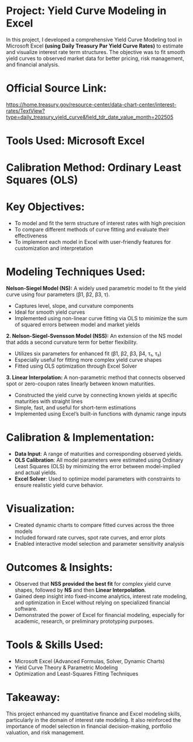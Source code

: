 # Project: Yield Curve Modeling in Excel
In this project, I developed a comprehensive Yield Curve Modeling tool in Microsoft Excel **(using Daily Treasury Par Yield Curve Rates)** to estimate and visualize interest rate term structures. The objective was to fit smooth yield curves to observed market data for better pricing, risk management, and financial analysis.

# Official Source Link:
https://home.treasury.gov/resource-center/data-chart-center/interest-rates/TextView?type=daily_treasury_yield_curve&field_tdr_date_value_month=202505

# Tools Used: Microsoft Excel
# Calibration Method: Ordinary Least Squares (OLS)

#  Key Objectives:
- To model and fit the term structure of interest rates with high precision
- To compare different methods of curve fitting and evaluate their effectiveness
- To implement each model in Excel with user-friendly features for customization and interpretation

# Modeling Techniques Used:

**Nelson-Siegel Model (NS):**
A widely used parametric model to fit the yield curve using four parameters (β1, β2, β3, τ).
- Captures level, slope, and curvature components
- Ideal for smooth yield curves
- Implemented using non-linear curve fitting via OLS to minimize the sum of squared errors between model and market yields

**2. Nelson-Siegel-Svensson Model (NSS):**
An extension of the NS model that adds a second curvature term for better flexibility.
- Utilizes six parameters for enhanced fit (β1, β2, β3, β4, τ₁, τ₂)
- Especially useful for fitting more complex yield curve shapes
- Fitted using OLS optimization through Excel Solver

**3. Linear Interpolation:**
A non-parametric method that connects observed spot or zero-coupon rates linearly between known maturities.
- Constructed the yield curve by connecting known yields at specific maturities with straight lines
- Simple, fast, and useful for short-term estimations
- Implemented using Excel’s built-in functions with dynamic range inputs

# Calibration & Implementation:
- **Data Input**: A range of maturities and corresponding observed yields.
- **OLS Calibration**: All model parameters were estimated using Ordinary Least Squares (OLS) by minimizing the error between model-implied and actual yields.
- **Excel Solver**: Used to optimize model parameters with constraints to ensure realistic yield curve behavior.

# Visualization:
- Created dynamic charts to compare fitted curves across the three models
- Included forward rate curves, spot rate curves, and error plots
- Enabled interactive model selection and parameter sensitivity analysis

# Outcomes & Insights:
- Observed that **NSS provided the best fit** for complex yield curve shapes, followed by **NS** and then **Linear Interpolation**.
- Gained deep insight into fixed-income analytics, interest rate modeling, and optimization in Excel without relying on specialized financial software.
- Demonstrated the power of Excel for financial modeling, especially for academic, research, or preliminary prototyping purposes.

# Tools & Skills Used:
- Microsoft Excel (Advanced Formulas, Solver, Dynamic Charts)
- Yield Curve Theory & Parametric Modeling
- Optimization and Least-Squares Fitting Techniques

# Takeaway:
This project enhanced my quantitative finance and Excel modeling skills, particularly in the domain of interest rate modeling. It also reinforced the importance of model selection in financial decision-making, portfolio valuation, and risk management.
